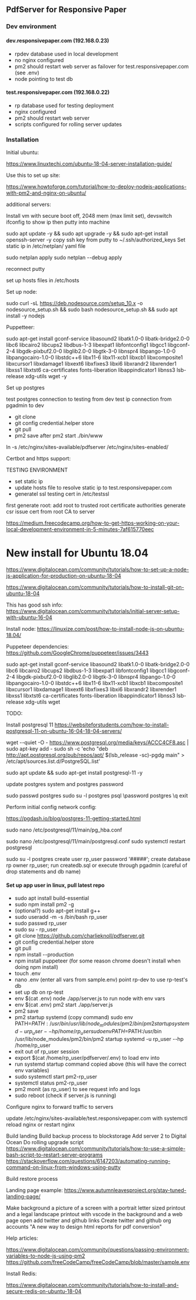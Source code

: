 ## PdfServer for Responsive Paper

### Dev environment

#### dev.responsivepaper.com (192.168.0.23)

- rpdev database used in local development
- no nginx configured
- pm2 should restart web server as failover for test.responsivepaper.com (see .env)
- node pointing to test db


#### test.responsivepaper.com (192.168.0.22)

- rp database used for testing deployment
- nginx configured
- pm2 should restart web server
- scripts configured for rolling server updates

### Installation

Initial ubuntu:

https://www.linuxtechi.com/ubuntu-18-04-server-installation-guide/

Use this to set up site:



https://www.howtoforge.com/tutorial/how-to-deploy-nodejs-applications-with-pm2-and-nginx-on-ubuntu/

additional servers:

Install vm with secure boot off, 2048 mem (max limit set), devswitch
ifconfig to show ip then putty into machine

sudo apt update -y && sudo apt upgrade -y && sudo apt-get install openssh-server -y
copy ssh key from putty to ~/.ssh/authorized_keys
Set static ip in /etc/netplan/ yaml file

sudo netplan apply
sudo netplan --debug apply

reconnect putty

set up hosts files in /etc/hosts

Set up node:

sudo curl -sL https://deb.nodesource.com/setup_10.x -o nodesource_setup.sh && sudo bash nodesource_setup.sh && sudo apt install -y nodejs

Puppetteer:

sudo apt-get install gconf-service libasound2 libatk1.0-0 libatk-bridge2.0-0 libc6 libcairo2 libcups2 libdbus-1-3 libexpat1 libfontconfig1 libgcc1 libgconf-2-4 libgdk-pixbuf2.0-0 libglib2.0-0 libgtk-3-0 libnspr4 libpango-1.0-0 libpangocairo-1.0-0 libstdc++6 libx11-6 libx11-xcb1 libxcb1 libxcomposite1 libxcursor1 libxdamage1 libxext6 libxfixes3 libxi6 libxrandr2 libxrender1 libxss1 libxtst6 ca-certificates fonts-liberation libappindicator1 libnss3 lsb-release xdg-utils wget -y

Set up postgres

test postgres connection to testing from dev
test ip connection from pgadmin to dev






- git clone
- git config credential.helper store
- git pull
- pm2 save after pm2 start ./bin/www

ln -s /etc/nginx/sites-available/pdfserver /etc/nginx/sites-enabled/

Certbot and https support:

TESTING ENVIRONMENT

- set static ip
- update hosts file to resolve static ip to test.responsivepaper.com
- generatel ssl testing cert in /etc/testssl

first generate root:
add root to trusted root certificate authorities
generate csr
issue cert from root CA to server

https://medium.freecodecamp.org/how-to-get-https-working-on-your-local-development-environment-in-5-minutes-7af615770eec

# New install for Ubuntu 18.04

https://www.digitalocean.com/community/tutorials/how-to-set-up-a-node-js-application-for-production-on-ubuntu-18-04

https://www.digitalocean.com/community/tutorials/how-to-install-git-on-ubuntu-18-04

This has good ssh info:
https://www.digitalocean.com/community/tutorials/initial-server-setup-with-ubuntu-16-04

Install node:
https://linuxize.com/post/how-to-install-node-js-on-ubuntu-18.04/

Puppeteer dependencies:
https://github.com/GoogleChrome/puppeteer/issues/3443

sudo apt-get install gconf-service libasound2 libatk1.0-0 libatk-bridge2.0-0 libc6 libcairo2 libcups2 libdbus-1-3 libexpat1 libfontconfig1 libgcc1 libgconf-2-4 libgdk-pixbuf2.0-0 libglib2.0-0 libgtk-3-0 libnspr4 libpango-1.0-0 libpangocairo-1.0-0 libstdc++6 libx11-6 libx11-xcb1 libxcb1 libxcomposite1 libxcursor1 libxdamage1 libxext6 libxfixes3 libxi6 libxrandr2 libxrender1 libxss1 libxtst6 ca-certificates fonts-liberation libappindicator1 libnss3 lsb-release xdg-utils wget

TODO:

Install postgresql 11
https://websiteforstudents.com/how-to-install-postgresql-11-on-ubuntu-16-04-18-04-servers/

wget --quiet -O - https://www.postgresql.org/media/keys/ACCC4CF8.asc | sudo apt-key add -
sudo sh -c 'echo "deb http://apt.postgresql.org/pub/repos/apt/ $(lsb_release -sc)-pgdg main" > /etc/apt/sources.list.d/PostgreSQL.list'

sudo apt update && sudo apt-get install postgresql-11 -y

update postgres system and postgres password

sudo passwd postgres
sudo su -l postgres
psql
\password postgres
\q
exit

Perform initial config network config:

https://pgdash.io/blog/postgres-11-getting-started.html

sudo nano /etc/postgresql/11/main/pg_hba.conf

sudo nano /etc/postgresql/11/main/postgresql.conf
sudo systemctl restart postgresql

sudo su -l postgres
create user rp_user password '#####';
create database rp owner rp_user;
run createdb.sql or execute through pgadmin (careful of drop statements and db name)




#### Set up app user in linux, pull latest repo
- sudo apt install build-essential
- sudo npm install pm2 -g
- (optional?) sudo apt-get install g++
- sudo useradd -m -s /bin/bash rp_user
- sudo passwd rp_user
- sudo su - rp_user
- git clone https://github.com/charlieknoll/pdfserver.git
- git config credential.helper store
- git pull
- npm install --production
- npm install puppeteer (for some reason chrome doesn't install when doing npm install)
- touch .env
- nano .env (enter all vars from sample.env) point rp-dev to use rp-test's db
- set up db on rp-test
- env $(cat .env) node ./app/server.js to run node with env vars
- env $(cat .env) pm2 start ./app/server.js
- pm2 save
- pm2 startup systemd (copy command)
sudo env PATH=$PATH:/usr/bin /usr/lib/node_modules/pm2/bin/pm2 startup systemd -u rp_user --hp /home/rp_user
sudo env PATH=$PATH:/usr/bin /usr/lib/node_modules/pm2/bin/pm2 startup systemd -u rp_user --hp /home/rp_user
- exit out of rp_user session
- export $(cat /home/rp_user/pdfserver/.env) to load env into
- run systemd startup command copied above (this will have the correct env variables)
- sudo systemctl start pm2-rp_user
- systemctl status pm2-rp_user
- pm2 monit (as rp_user) to see request info and logs
- sudo reboot (check if server.js is running)

Configure nginx to forward traffic to servers

update /etc/nginx/sites-available/test.responsivepaper.com with
systemctl reload nginx or restart nginx



Build landing
Build backup process to blockstorage
Add server 2 to Digital Ocean
Do rolling upgrade script
https://www.digitalocean.com/community/tutorials/how-to-use-a-simple-bash-script-to-restart-server-programs
https://stackoverflow.com/questions/6147203/automating-running-command-on-linux-from-windows-using-putty

Build restore process

Landing page example:
https://www.autumnleavesproject.org/stay-tuned-landing-page/

Make background a picture of a screen with a portrait letter sized printout and a legal landscape printout with vscode in the background and a web page open
add twitter and github links
Create twitter and github org accounts
"A new way to design html reports for pdf conversion"

Help articles:

https://www.digitalocean.com/community/questions/passing-environment-variables-to-node-js-using-pm2
https://github.com/freeCodeCamp/freeCodeCamp/blob/master/sample.env

Install Redis:

https://www.digitalocean.com/community/tutorials/how-to-install-and-secure-redis-on-ubuntu-18-04